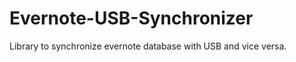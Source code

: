 Evernote-USB-Synchronizer
=========================

Library to synchronize evernote database with USB and vice versa.
